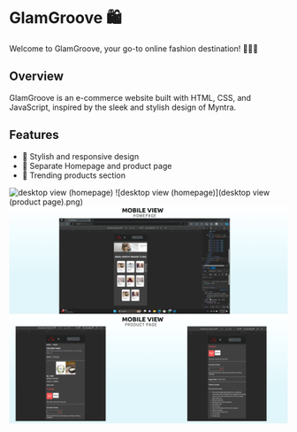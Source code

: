 
# GlamGroove 🛍️

Welcome to GlamGroove, your go-to online fashion destination! 👗👠🧥

## Overview

GlamGroove is an e-commerce website built with HTML, CSS, and JavaScript, inspired by the sleek and stylish design of Myntra.

## Features

- 🎨 Stylish and responsive design
- 🚀 Separate Homepage and product page
- 🌟 Trending products section


![desktop view (homepage)](https://github.com/Satyajeet-code/E-commerce-/assets/56536469/ecf9e3da-0085-4cc5-aa7d-32e3fa74951b)
![desktop view (homepage)](desktop view (product page).png)
![desktop view (homepage)](https://github.com/Satyajeet-code/E-commerce-/blob/main/mobile%20view%20(homepage).png)
![desktop view (homepage)](https://github.com/Satyajeet-code/E-commerce-/blob/main/mobile%20view%20(product%20page).png)
